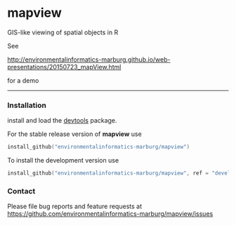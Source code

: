 # mapview
GIS-like viewing of spatial objects in R

See 

http://environmentalinformatics-marburg.github.io/web-presentations/20150723_mapView.html

for a demo

------

### Installation

install and load the [devtools](http://cran.r-project.org/web/packages/devtools/index.html) package.

For the stable release version of **mapview** use


```S
install_github("environmentalinformatics-marburg/mapview")
```


To install the development version use


```S
install_github("environmentalinformatics-marburg/mapview", ref = "develop")
```


### Contact

Please file bug reports and feature requests at https://github.com/environmentalinformatics-marburg/mapview/issues
